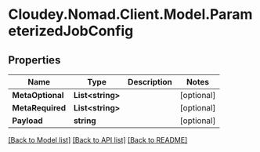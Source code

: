 # Cloudey.Nomad.Client.Model.ParameterizedJobConfig

## Properties

Name | Type | Description | Notes
------------ | ------------- | ------------- | -------------
**MetaOptional** | **List&lt;string&gt;** |  | [optional] 
**MetaRequired** | **List&lt;string&gt;** |  | [optional] 
**Payload** | **string** |  | [optional] 

[[Back to Model list]](../README.md#documentation-for-models) [[Back to API list]](../README.md#documentation-for-api-endpoints) [[Back to README]](../README.md)

